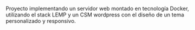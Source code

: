Proyecto implementando un servidor web montado en tecnología Docker, utilizando el stack LEMP y un CSM wordpress con el diseño de un tema personalizado y responsivo. 

